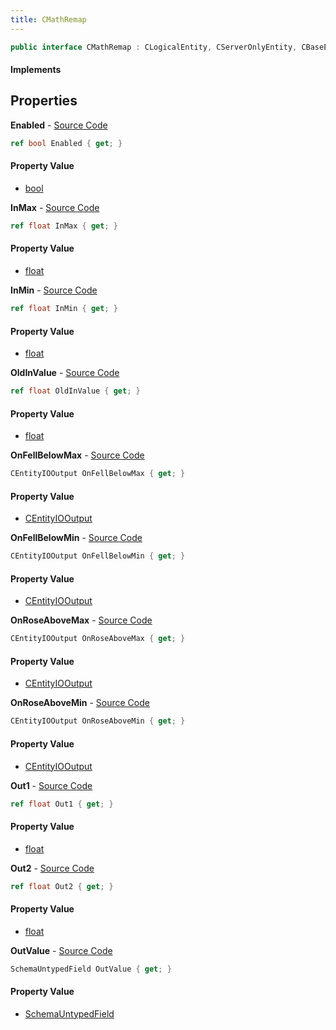 ```yaml
---
title: CMathRemap
---
```


```csharp
public interface CMathRemap : CLogicalEntity, CServerOnlyEntity, CBaseEntity, CEntityInstance, ISchemaClass<CEntityInstance>, ISchemaClass<CBaseEntity>, ISchemaClass<CServerOnlyEntity>, ISchemaClass<CLogicalEntity>, ISchemaClass<CMathRemap>, ISchemaField, ISchemaClass, INativeHandle
```

#### Implements

## Properties

**Enabled** - [Source Code](https://github.com/swiftly-solution/swiftlys2/blob/main/managed/src/SwiftlyS2.Generated/Schemas/Interfaces/CMathRemap.cs#L26)

```csharp
ref bool Enabled { get; }
```

#### Property Value

- [bool](https://learn.microsoft.com/dotnet/api/system.boolean)

**InMax** - [Source Code](https://github.com/swiftly-solution/swiftlys2/blob/main/managed/src/SwiftlyS2.Generated/Schemas/Interfaces/CMathRemap.cs#L18)

```csharp
ref float InMax { get; }
```

#### Property Value

- [float](https://learn.microsoft.com/dotnet/api/system.single)

**InMin** - [Source Code](https://github.com/swiftly-solution/swiftlys2/blob/main/managed/src/SwiftlyS2.Generated/Schemas/Interfaces/CMathRemap.cs#L16)

```csharp
ref float InMin { get; }
```

#### Property Value

- [float](https://learn.microsoft.com/dotnet/api/system.single)

**OldInValue** - [Source Code](https://github.com/swiftly-solution/swiftlys2/blob/main/managed/src/SwiftlyS2.Generated/Schemas/Interfaces/CMathRemap.cs#L24)

```csharp
ref float OldInValue { get; }
```

#### Property Value

- [float](https://learn.microsoft.com/dotnet/api/system.single)

**OnFellBelowMax** - [Source Code](https://github.com/swiftly-solution/swiftlys2/blob/main/managed/src/SwiftlyS2.Generated/Schemas/Interfaces/CMathRemap.cs#L37)

```csharp
CEntityIOOutput OnFellBelowMax { get; }
```

#### Property Value

- [CEntityIOOutput](/docs/api/shared/schemadefinitions/centityiooutput)

**OnFellBelowMin** - [Source Code](https://github.com/swiftly-solution/swiftlys2/blob/main/managed/src/SwiftlyS2.Generated/Schemas/Interfaces/CMathRemap.cs#L35)

```csharp
CEntityIOOutput OnFellBelowMin { get; }
```

#### Property Value

- [CEntityIOOutput](/docs/api/shared/schemadefinitions/centityiooutput)

**OnRoseAboveMax** - [Source Code](https://github.com/swiftly-solution/swiftlys2/blob/main/managed/src/SwiftlyS2.Generated/Schemas/Interfaces/CMathRemap.cs#L33)

```csharp
CEntityIOOutput OnRoseAboveMax { get; }
```

#### Property Value

- [CEntityIOOutput](/docs/api/shared/schemadefinitions/centityiooutput)

**OnRoseAboveMin** - [Source Code](https://github.com/swiftly-solution/swiftlys2/blob/main/managed/src/SwiftlyS2.Generated/Schemas/Interfaces/CMathRemap.cs#L31)

```csharp
CEntityIOOutput OnRoseAboveMin { get; }
```

#### Property Value

- [CEntityIOOutput](/docs/api/shared/schemadefinitions/centityiooutput)

**Out1** - [Source Code](https://github.com/swiftly-solution/swiftlys2/blob/main/managed/src/SwiftlyS2.Generated/Schemas/Interfaces/CMathRemap.cs#L20)

```csharp
ref float Out1 { get; }
```

#### Property Value

- [float](https://learn.microsoft.com/dotnet/api/system.single)

**Out2** - [Source Code](https://github.com/swiftly-solution/swiftlys2/blob/main/managed/src/SwiftlyS2.Generated/Schemas/Interfaces/CMathRemap.cs#L22)

```csharp
ref float Out2 { get; }
```

#### Property Value

- [float](https://learn.microsoft.com/dotnet/api/system.single)

**OutValue** - [Source Code](https://github.com/swiftly-solution/swiftlys2/blob/main/managed/src/SwiftlyS2.Generated/Schemas/Interfaces/CMathRemap.cs#L29)

```csharp
SchemaUntypedField OutValue { get; }
```

#### Property Value

- [SchemaUntypedField](/docs/api/shared/schemas/schemauntypedfield)

